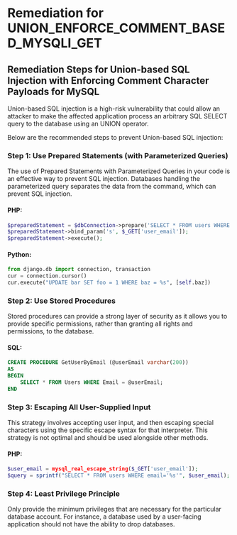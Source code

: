 # Remediation for UNION_ENFORCE_COMMENT_BASED_MYSQLI_GET

## Remediation Steps for Union-based SQL Injection with Enforcing Comment Character Payloads for MySQL

Union-based SQL injection is a high-risk vulnerability that could allow an attacker to make the affected application process an arbitrary SQL SELECT query to the database using an UNION operator.

Below are the recommended steps to prevent Union-based SQL injection:

### Step 1: Use Prepared Statements (with Parameterized Queries)

The use of Prepared Statements with Parameterized Queries in your code is an effective way to prevent SQL injection. Databases handling the parameterized query separates the data from the command, which can prevent SQL injection.

#### PHP:
```php
$preparedStatement = $dbConnection->prepare('SELECT * FROM users WHERE email = ?');
$preparedStatement->bind_param('s', $_GET['user_email']);
$preparedStatement->execute();
```

#### Python:
```python
from django.db import connection, transaction
cur = connection.cursor()
cur.execute("UPDATE bar SET foo = 1 WHERE baz = %s", [self.baz])
```

### Step 2: Use Stored Procedures

Stored procedures can provide a strong layer of security as it allows you to provide specific permissions, rather than granting all rights and permissions, to the database.

#### SQL:
```sql
CREATE PROCEDURE GetUserByEmail (@userEmail varchar(200))
AS
BEGIN
    SELECT * FROM Users WHERE Email = @userEmail;
END
```

### Step 3: Escaping All User-Supplied Input

This strategy involves accepting user input, and then escaping special characters using the specific escape syntax for that interpreter. This strategy is not optimal and should be used alongside other methods.

#### PHP:
```php
$user_email = mysql_real_escape_string($_GET['user_email']);
$query = sprintf("SELECT * FROM users WHERE email='%s'", $user_email);
```

### Step 4: Least Privilege Principle

Only provide the minimum privileges that are necessary for the particular database account. For instance, a database used by a user-facing application should not have the ability to drop databases.